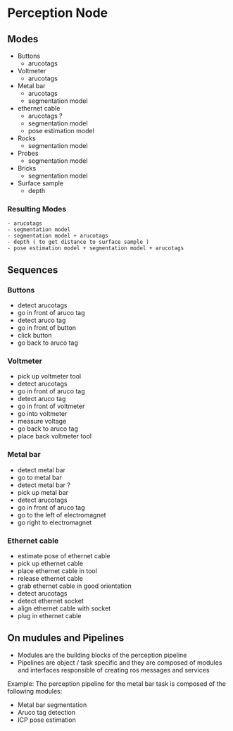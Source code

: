 # Perception Node

## Modes

- Buttons
  - arucotags
- Voltmeter
  - arucotags
- Metal bar
  - arucotags
  - segmentation model
- ethernet cable
  - arucotags ?
  - segmentation model
  - pose estimation model
- Rocks
  - segmentation model
- Probes
  - segmentation model
- Bricks
  - segmentation model
- Surface sample
  - depth

### Resulting Modes

    - arucotags
    - segmentation model
    - segmentation model + arucotags
    - depth ( to get distance to surface sample )
    - pose estimation model + segmentation model + arucotags

## Sequences

### Buttons

- detect arucotags
- go in front of aruco tag
- detect aruco tag
- go in front of button
- click button
- go back to aruco tag

### Voltmeter

- pick up voltmeter tool
- detect arucotags
- go in front of aruco tag
- detect aruco tag
- go in front of voltmeter
- go into voltmeter
- measure voltage
- go back to aruco tag
- place back voltmeter tool

### Metal bar

- detect metal bar
- go to metal bar
- detect metal bar ?
- pick up metal bar
- detect arucotags
- go in front of aruco tag
- go to the left of electromagnet
- go right to electromagnet

### Ethernet cable

- estimate pose of ethernet cable
- pick up ethernet cable
- place ethernet cable in tool
- release ethernet cable
- grab ethernet cable in good orientation
- detect arucotags
- detect ethernet socket
- align ethernet cable with socket
- plug in ethernet cable

## On mudules and Pipelines

- Modules are the building blocks of the perception pipeline
- Pipelines are object / task specific and they are composed of modules and interfaces responsible of creating ros messages and services

Example: The perception pipeline for the metal bar task is composed of the following modules:

- Metal bar segmentation
- Aruco tag detection
- ICP pose estimation
